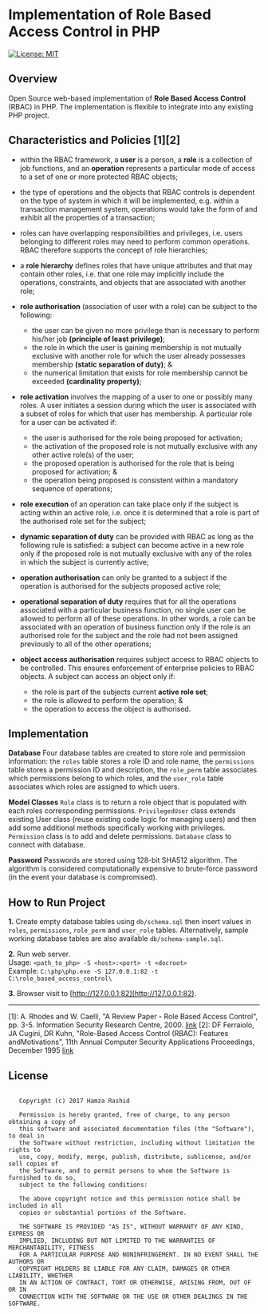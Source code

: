 # Implementation of Role Based Access Control in PHP

[![License: MIT](https://img.shields.io/badge/License-MIT-green.svg)](https://opensource.org/licenses/MIT)

## Overview

Open Source web-based implementation of **Role Based Access Control** (RBAC) in PHP. The implementation is flexible to integrate into any existing PHP project.

## Characteristics and Policies [1][2]

- within the RBAC framework, a **user** is a person, a **role** is a collection of job functions, and an **operation** represents a particular mode of access to a set of one or more protected RBAC objects; 

- the type of operations and the objects that RBAC controls is dependent on the type of system in which it will be implemented, e.g. within a  transaction management system, operations would take the form of and exhibit all the properties of a transaction;

- roles can have overlapping responsibilities and privileges, i.e. users belonging to different roles may need to perform common operations. RBAC therefore supports the concept of role hierarchies; 

- a **role hierarchy** defines roles that have unique attributes and that may contain other roles, i.e. that one role may implicitly include the operations, constraints, and objects that are associated with another role; 

- **role authorisation** (association of user with a role) can be subject to the following:
    - the user can be given no more privilege than is necessary to perform his/her job **(principle of least privilege)**; 
    - the role in which the user is gaining membership is not mutually exclusive with another role for which the user already possesses membership **(static separation of duty)**; & 
    - the numerical limitation that exists for role membership cannot be exceeded **(cardinality property)**; 
 
- **role activation** involves the mapping of a user to one or possibly many  roles. A user initiates a session during which the user is associated with a subset of roles for which that user has membership. A particular role for a user can be activated if: 
    - the user is authorised for the role being proposed for activation; 
    - the activation of the proposed role is not mutually exclusive with any other active role(s) of the user; 
    - the proposed operation is authorised for the role that is being proposed for activation; & 
    - the operation being proposed is consistent within a mandatory sequence of operations; 

- **role execution** of an operation can take place only if the subject is acting within an active role, i.e. once it is determined that a role is part of the authorised role set for the subject; 

- **dynamic separation of duty** can be provided with RBAC as long as the following rule is satisfied: a subject can become active in a new role  only if the proposed role is not mutually exclusive with any of the roles in which the subject is currently active; 

- **operation authorisation** can only be granted to a subject if the operation is authorised for the subjects proposed active role; 

- **operational separation of duty** requires that for all the operations associated with a particular business function, no single user can be allowed to perform all of these operations. In other words, a role can be associated with an operation of business function only if the role is an authorised role for the subject and the role had not been assigned previously to all of the other operations; 

- **object access authorisation** requires subject access to RBAC objects to be controlled. This ensures enforcement of enterprise policies to RBAC objects. A subject can access an object only if: 
    - the role is part of the subjects current **active role set**; 
    - the role is allowed to perform the operation; & 
    - the operation to access the object is authorised. 

## Implementation

**Database**    Four database tables are created to store role and permission information: the `roles` table stores a role ID and role name, the `permissions` table stores a permission ID and description, the `role_perm` table associates which permissions belong to which roles, and the `user_role` table associates which roles are assigned to which users.

**Model Classes**   `Role` class is to return a role object that is populated with each roles corresponding permissions. `PrivilegedUser` class extends existing User class (reuse existing code logic for managing users) and then add some additional methods specifically working with privileges. `Permission` class is to add and delete permissions. `Database` class to connect with database.

**Password**    Passwords are stored using 128-bit SHA512 algorithm. The algorithm is considered computationally expensive to brute-force password (in the event your database is compromised).

## How to Run Project

**1.**   Create empty database tables using `db/schema.sql` then insert values in `roles`, `permissions`, `role_perm` and `user_role` tables. Alternatively, sample working database tables are also available `db/schema-sample.sql`. 

**2.**   Run web server.  
    Usage:  `<path_to_php> -S <host>:<port> -t <docroot>`  
    Example:    `C:\php\php.exe -S 127.0.0.1:82 -t C:\role_based_access_control\ `

**3.**   Browser visit to [http://127.0.0.1:82](http://127.0.0.1:82).

--------------------------------------------------------------------

[1]: A. Rhodes and W. Caelli, "A Review Paper - Role Based Access Control", pp. 3-5. Information Security Research Centre, 2000. [link](https://www.researchgate.net/publication/228864932_A_Review_Paper_Role_Based_Access_Control)
[2]: DF Ferraiolo, JA Cugini, DR Kuhn, "Role-Based Access Control (RBAC): Features andMotivations", 11th Annual Computer Security Applications Proceedings, December 1995 [link](ttps://www.cs.unibo.it/~montreso/master/materiale/ac/rbac.pdf)

## License

```The MIT License (MIT)
   
   Copyright (c) 2017 Hamza Rashid
   
   Permission is hereby granted, free of charge, to any person obtaining a copy of
   this software and associated documentation files (the "Software"), to deal in
   the Software without restriction, including without limitation the rights to
   use, copy, modify, merge, publish, distribute, sublicense, and/or sell copies of
   the Software, and to permit persons to whom the Software is furnished to do so,
   subject to the following conditions:
   
   The above copyright notice and this permission notice shall be included in all
   copies or substantial portions of the Software.
   
   THE SOFTWARE IS PROVIDED "AS IS", WITHOUT WARRANTY OF ANY KIND, EXPRESS OR
   IMPLIED, INCLUDING BUT NOT LIMITED TO THE WARRANTIES OF MERCHANTABILITY, FITNESS
   FOR A PARTICULAR PURPOSE AND NONINFRINGEMENT. IN NO EVENT SHALL THE AUTHORS OR
   COPYRIGHT HOLDERS BE LIABLE FOR ANY CLAIM, DAMAGES OR OTHER LIABILITY, WHETHER
   IN AN ACTION OF CONTRACT, TORT OR OTHERWISE, ARISING FROM, OUT OF OR IN
   CONNECTION WITH THE SOFTWARE OR THE USE OR OTHER DEALINGS IN THE SOFTWARE.
```
